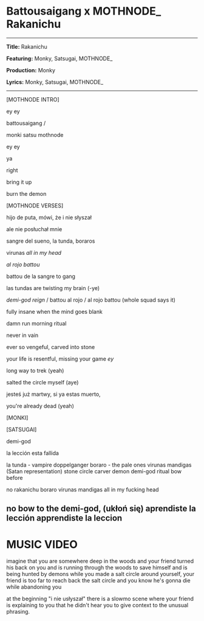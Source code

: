 # Battousaigang x MOTHNODE_ Rakanichu

---

**Title:** Rakanichu

**Featuring:** Monky, Satsugai, MOTHNODE_

**Production:** Monky

**Lyrics:** Monky, Satsugai, MOTHNODE_

---

[MOTHNODE INTRO]

ey ey

battousaigang / 

monki satsu mothnode

ey ey 

ya

right

bring it up

burn the demon


[MOTHNODE VERSES]

hijo de puta, mówi, że i nie słyszał

ale nie posłuchał mnie

sangre del sueno, la tunda, boraros 

virunas _all in my head_

_al rojo battou_ 

battou de la sangre to gang 

las tundas are twisting my brain (-ye)  


_demi-god reign_ / battou al rojo / al rojo battou (whole squad says it)


fully insane when the mind goes blank 

damn run morning ritual

never in vain 


ever so vengeful, carved into stone

your life is resentful, missing your game _ey_

long way to trek (yeah)

salted the circle myself (aye) 


jesteś już martwy, si ya estas muerto, 

you're already dead (yeah)


[MONKI]


[SATSUGAI]







demi-god

la lección esta fallida


la tunda - vampire doppelganger
boraro - the pale ones
virunas mandigas (Satan representation)
stone circle
carver
demon
demi-god
ritual
bow before


no rakanichu
boraro
virunas mandigas
all in my fucking head

no bow to the demi-god, (ukłoń się)
aprendiste la lección
apprendiste la leccion
----

# MUSIC VIDEO

imagine that you are somewhere deep in the woods and your friend turned his back on you and is running through the woods to save himself and is being hunted by demons while you made a salt circle around yourself, your friend is too far to reach back the salt circle and you know he's gonna die while abandoning you

at the beginning "i nie usłyszał" there is a slowmo scene where your friend is explaining to you that he didn't hear you to give context to the unusual phrasing.


  
